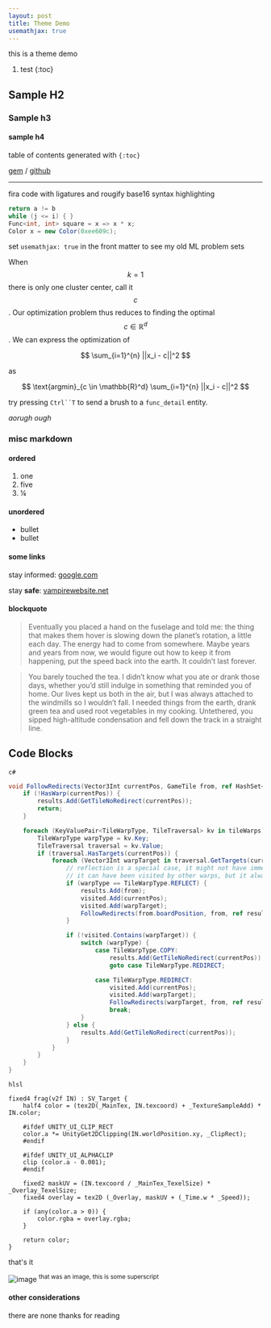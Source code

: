```yaml
---
layout: post
title: Theme Demo
usemathjax: true
---
```


this is a theme demo


1. test
{:toc}

## Sample H2
### Sample h3
#### sample h4

table of contents generated with `{:toc}`

[gem](https://rubygems.org/gems/crane-theme) / [github](https://github.com/garzaa/crane-theme)

---

fira code with ligatures and rougify base16 syntax highlighting

```c#
return a != b
while (j <= i) { }
Func<int, int> square = x => x * x;
Color x = new Color(0xee609c);
```
set `usemathjax: true` in the front matter to see my old ML problem sets

  When $$k=1$$ there is only one cluster center, call it $$c$$. Our optimization problem thus reduces to finding the optimal $$c \in \mathbb{R}^d$$. We can express the optimization of
  
  $$ 
  \sum_{i=1}^{n} ||x_i - c||^2
  $$
  
  as
  
   $$ 
  \text{argmin}_{c \in \mathbb{R}^d} \sum_{i=1}^{n} ||x_i - c||^2
  $$
  
try pressing `Ctrl``T` to send a brush to a `func_detail` entity.

_aorugh ough_

### misc markdown
#### ordered

1. one
1. five
1. ¼

#### unordered

- bullet
- bullet

#### some links
stay informed: [google.com](https://google.com)

stay **safe**: [vampirewebsite.net](http://vampirewebsite.net/)

#### blockquote
> Eventually you placed a hand on the fuselage and told me: the thing that makes them hover is slowing down the planet’s rotation, a little each day. The energy had to come from somewhere. Maybe years and years from now, we would figure out how to keep it from happening, put the speed back into the earth. It couldn’t last forever.

> You barely touched the tea. I didn’t know what you ate or drank those days, whether you’d still indulge in something that reminded you of home. Our lives kept us both in the air, but I was always attached to the windmills so I wouldn’t fall. I needed things from the earth, drank green tea and used root vegetables in my cooking. Untethered, you sipped high-altitude condensation and fell down the track in a straight line.

## Code Blocks

`c#`
```c#
void FollowRedirects(Vector3Int currentPos, GameTile from, ref HashSet<GameTile> results, HashSet<Vector3Int> visited) {
	if (!HasWarp(currentPos)) {
		results.Add(GetTileNoRedirect(currentPos));
		return;
	}

	foreach (KeyValuePair<TileWarpType, TileTraversal> kv in tileWarps) {
		TileWarpType warpType = kv.Key;
		TileTraversal traversal = kv.Value;
		if (traversal.HasTargets(currentPos)) {
			foreach (Vector3Int warpTarget in traversal.GetTargets(currentPos)) {
				// reflection is a special case, it might not have immediate neighbors
				// it can have been visited by other warps, but it always needs to hit the reflection here
				if (warpType == TileWarpType.REFLECT) {
					results.Add(from);
					visited.Add(currentPos);
					visited.Add(warpTarget);
					FollowRedirects(from.boardPosition, from, ref results, visited);
				}

				if (!visited.Contains(warpTarget)) {
					switch (warpType) {
						case TileWarpType.COPY:
							results.Add(GetTileNoRedirect(currentPos));
							goto case TileWarpType.REDIRECT;

						case TileWarpType.REDIRECT:
							visited.Add(currentPos);
							visited.Add(warpTarget);
							FollowRedirects(warpTarget, from, ref results, visited);
							break;
					}
				} else {
					results.Add(GetTileNoRedirect(currentPos));
				}
			}
		}
	}
}

```

`hlsl`
```hlsl
fixed4 frag(v2f IN) : SV_Target {
	half4 color = (tex2D(_MainTex, IN.texcoord) + _TextureSampleAdd) * IN.color;

	#ifdef UNITY_UI_CLIP_RECT
	color.a *= UnityGet2DClipping(IN.worldPosition.xy, _ClipRect);
	#endif

	#ifdef UNITY_UI_ALPHACLIP
	clip (color.a - 0.001);
	#endif

	fixed2 maskUV = (IN.texcoord / _MainTex_TexelSize) * _Overlay_TexelSize;
	fixed4 overlay = tex2D (_Overlay, maskUV + (_Time.w * _Speed));

	if (any(color.a > 0)) {
		color.rgba = overlay.rgba;
	}

	return color;
}
```
that's it 

![image](https://64.media.tumblr.com/e12227b5c91676c0b3aeafe9d4738c68/3246a312a009689b-56/s1280x1920/cbf9b8abc0173ff7d8220968963fdb581c8e8a56.png)
<sup>that was an image, this is some superscript</sup>

#### other considerations
there are none thanks for reading


